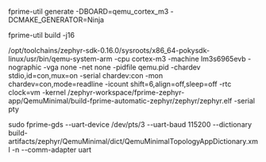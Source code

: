 fprime-util generate -DBOARD=qemu_cortex_m3 -DCMAKE_GENERATOR=Ninja

fprime-util build -j16

/opt/toolchains/zephyr-sdk-0.16.0/sysroots/x86_64-pokysdk-linux/usr/bin/qemu-system-arm -cpu cortex-m3 -machine lm3s6965evb -nographic -vga none -net none -pidfile qemu.pid -chardev stdio,id=con,mux=on -serial chardev:con -mon chardev=con,mode=readline -icount shift=6,align=off,sleep=off -rtc clock=vm -kernel /zephyr-workspace/fprime-zephyr-app/QemuMinimal/build-fprime-automatic-zephyr/zephyr/zephyr.elf -serial pty


sudo fprime-gds --uart-device /dev/pts/3 --uart-baud 115200 --dictionary build-artifacts/zephyr/QemuMinimal/dict/QemuMinimalTopologyAppDictionary.xml -n --comm-adapter uart